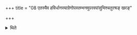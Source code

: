 +++
title = "08 एतस्यैव हविर्धानस्याग्रेणोपस्तम्भनमुपरवपांसुभिश्चतुरश्रङ् खरङ्"

+++

<details><summary>थिते</summary>

एतस्यैव हविर्धानस्याग्रेणोपस्तम्भनमुपरवपांसुभिश्चतुरश्रं खरं करोति सोमपात्रेभ्य आप्तम् ८
</details>

